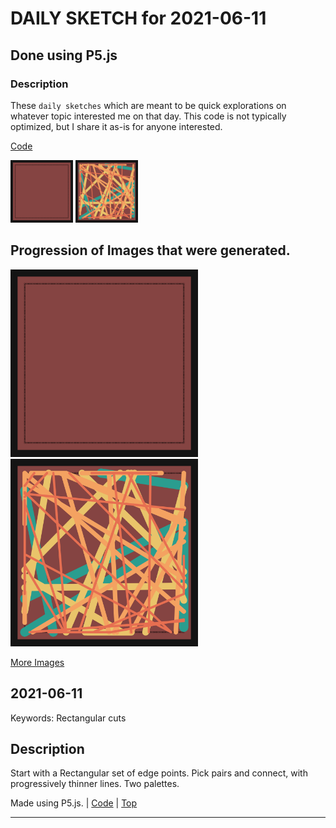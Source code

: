 # DAILY SKETCH for 2021-06-11

## Done using P5.js

### Description

These `daily sketches` which are meant to be quick explorations     on whatever topic interested me on that day. This code is not typically optimized, but I share it as-is     for anyone interested.

[Code](2021-06-11) 

<img src = 'images/keep_2021-06-13-13-43-13.png' width = '100'> <img src = 'images/keep_2021-06-13-13-47-23.png' width = '100'> 

## Progression of Images that were generated.

<img src = 'images/keep_2021-06-13-13-43-13.png' width = '300'> 
<img src = 'images/keep_2021-06-13-13-47-23.png' width = '300'> 


[More Images](2021-06-11/images) 


 ## 2021-06-11
Keywords: Rectangular cuts
 

## Description 

 Start with a Rectangular set of edge points. Pick pairs and connect,
 with progressively thinner lines. Two palettes.
 

Made using P5.js. | [Code](2021/2021-06-11/) | [Top](#daily-sketches) 

-----

